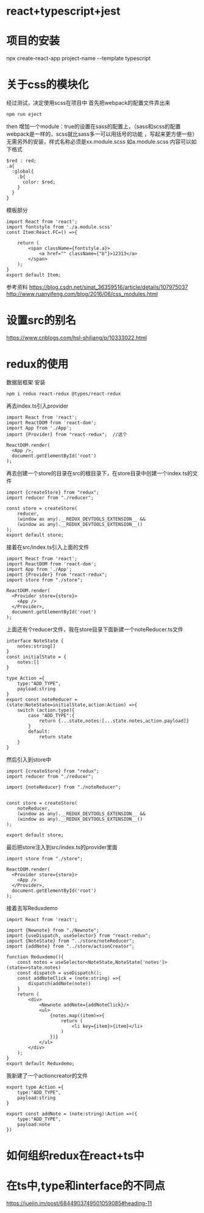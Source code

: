 # react+typescript+jest

# 项目的安装
npx create-react-app project-name --template typescript

# 关于css的模块化
经过测试，决定使用scss在项目中
首先把webpack的配置文件弄出来
```
npm run eject
```
then
增加一个module：true的设置在sass的配置上，（sass和scss的配置webpack是一样的，scss就比sass多一可以用括号的功能
，写起来更方便一些）
无需另外的安装，样式名称必须是xx.module.scss
如a.module.scss
内容可以如下格式
```
$red : red;
.a{
  :global{
    .b{
      color: $red;
    }
  }
}

```
模板部分
```
import React from 'react';
import fontstyle from './a.module.scss'
const Item:React.FC=() =>{

    return (
        <span className={fontstyle.a}>
            <a href="" className={"b"}>12313</a>
        </span>
    );
}
export default Item;
```
参考资料
https://blog.csdn.net/sinat_36359516/article/details/107975037
http://www.ruanyifeng.com/blog/2016/06/css_modules.html


# 设置src的别名
https://www.cnblogs.com/hsl-shiliang/p/10333022.html

# redux的使用
数据层框架
安装
```
npm i redux react-redux @types/react-redux
```
再去index.ts引入provider
```
import React from 'react';
import ReactDOM from 'react-dom';
import App from './App';
import {Provider} from "react-redux";  //这个

ReactDOM.render(
  <App />,
  document.getElementById('root')
);
```
再去创建一个store的目录在src的根目录下，在store目录中创建一个index.ts的文件
```
import {createStore} from "redux";
import reducer from "./reducer";

const store = createStore(
    reducer,
    (window as any).__REDUX_DEVTOOLS_EXTENSION__ &&
    (window as any).__REDUX_DEVTOOLS_EXTENSION__()
);
export default store;

```
接着在src/index.ts引入上面的文件
```
import React from 'react';
import ReactDOM from 'react-dom';
import App from './App';
import {Provider} from "react-redux";
import store from "./store";

ReactDOM.render(
  <Provider store={store}>
    <App />
  </Provider>,
  document.getElementById('root')
);
```
上面还有个reducer文件，我在store目录下面新建一个noteReducer.ts文件
```
interface NoteState {
    notes:string[]
}
const initialState = {
    notes:[]
}

type Action ={
    type:"ADD_TYPE",
    payload:string
}
export const noteReducer = (state:NoteState=initialState,action:Action) =>{
    switch (action.type){
        case "ADD_TYPE":{
            return {...state,notes:[...state.notes,action.payload]}
        }
        default:
            return state
    }
}
```
然后引入到store中
```
import {createStore} from "redux";
import reducer from "./reducer";

import {noteReducer} from "./noteReducer";


const store = createStore(
    noteReducer,
    (window as any).__REDUX_DEVTOOLS_EXTENSION__ &&
    (window as any).__REDUX_DEVTOOLS_EXTENSION__()
);

export default store;

```
最后把store注入到src/index.ts的provider里面
```
import store from "./store";

ReactDOM.render(
  <Provider store={store}>
    <App />
  </Provider>,
  document.getElementById('root')
);
```
接着去写Reduxdemo
```
import React from 'react';

import {Newnote} from "./Newnote";
import {useDispatch, useSelector} from "react-redux";
import {NoteState} from "../store/noteReducer";
import {addNote} from "../store/actionCreator";

function Reduxdemo(){
    const notes = useSelector<NoteState,NoteState['notes']>(state=>state.notes)
    const dispatch = useDispatch();
    const addNoteClick = (note:string) =>{
        dispatch(addNote(note))
    }
    return (
        <div>
            <Newnote addNote={addNoteClick}/>
            <ul>
                {notes.map((item)=>{
                    return (
                        <li key={item}>{item}</li>
                    )
                })}
            </ul>
        </div>
    );
}
export default Reduxdemo;
```
我新建了一个actioncreator的文件
```
export type Action ={
    type:"ADD_TYPE",
    payload:string
}

export const addNote = (note:string):Action =>({
    type:"ADD_TYPE",
    payload:note
})
```

# 如何组织redux在react+ts中



# 在ts中,type和interface的不同点
https://juejin.im/post/6844903749501059085#heading-11


